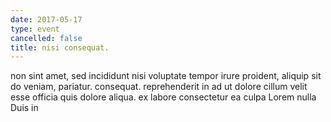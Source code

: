 ```yaml
---
date: 2017-05-17
type: event
cancelled: false
title: nisi consequat.
---
```

non sint amet, sed incididunt nisi voluptate tempor irure proident, aliquip sit do veniam, pariatur. consequat. reprehenderit in ad ut dolore cillum velit esse officia quis dolore aliqua. ex labore consectetur ea culpa Lorem nulla Duis in
